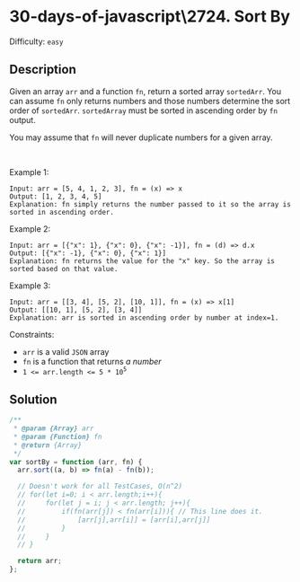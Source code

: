# 30-days-of-javascript\2724. Sort By

Difficulty: `easy`

## Description

Given an array `arr` and a function `fn`, return a sorted array `sortedArr`. You can assume `fn` only returns numbers and those numbers determine the sort order of `sortedArr`. `sortedArray` must be sorted in ascending order by `fn` output.

You may assume that `fn` will never duplicate numbers for a given array.

<br>

Example 1:

```
Input: arr = [5, 4, 1, 2, 3], fn = (x) => x
Output: [1, 2, 3, 4, 5]
Explanation: fn simply returns the number passed to it so the array is sorted in ascending order.
```

Example 2:

```
Input: arr = [{"x": 1}, {"x": 0}, {"x": -1}], fn = (d) => d.x
Output: [{"x": -1}, {"x": 0}, {"x": 1}]
Explanation: fn returns the value for the "x" key. So the array is sorted based on that value.
```

Example 3:

```
Input: arr = [[3, 4], [5, 2], [10, 1]], fn = (x) => x[1]
Output: [[10, 1], [5, 2], [3, 4]]
Explanation: arr is sorted in ascending order by number at index=1.
```

Constraints:

- `arr` is a valid `JSON` array
- `fn` is a function that returns _a number_
- `1 <= arr.length <= 5 * 10`<sup>`5`</sup>

## Solution

```js
/**
 * @param {Array} arr
 * @param {Function} fn
 * @return {Array}
 */
var sortBy = function (arr, fn) {
  arr.sort((a, b) => fn(a) - fn(b));

  // Doesn't work for all TestCases, O(n^2)
  // for(let i=0; i < arr.length;i++){
  //     for(let j = i; j < arr.length; j++){
  //         if(fn(arr[j]) < fn(arr[i])){ // This line does it.
  //             [arr[j],arr[i]] = [arr[i],arr[j]]
  //         }
  //     }
  // }

  return arr;
};
```

